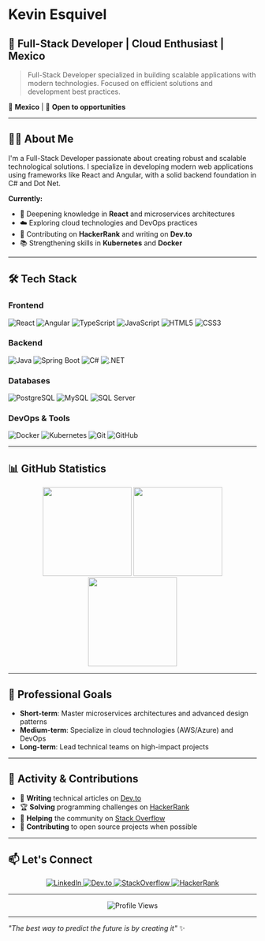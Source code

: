 # Kevin Esquivel

## 🚀 Full-Stack Developer | Cloud Enthusiast | Mexico

> Full-Stack Developer specialized in building scalable applications with modern technologies. Focused on efficient solutions and development best practices.

📍 **Mexico** | 💼 **Open to opportunities**

---

## 👨‍💻 About Me

I'm a Full-Stack Developer passionate about creating robust and scalable technological solutions. I specialize in developing modern web applications using frameworks like React and Angular, with a solid backend foundation in C# and Dot Net.

**Currently:**
- 🌱 Deepening knowledge in **React** and microservices architectures
- ☁️ Exploring cloud technologies and DevOps practices
- 🎯 Contributing on **HackerRank** and writing on **Dev.to**
- 📚 Strengthening skills in **Kubernetes** and **Docker**

---

## 🛠️ Tech Stack

### Frontend
<div align="left">
  <img src="https://img.shields.io/badge/-React-61DAFB?style=flat-square&logo=react&logoColor=black" alt="React"/>
  <img src="https://img.shields.io/badge/-Angular-DD0031?style=flat-square&logo=angular&logoColor=white" alt="Angular"/>
  <img src="https://img.shields.io/badge/-TypeScript-3178C6?style=flat-square&logo=typescript&logoColor=white" alt="TypeScript"/>
  <img src="https://img.shields.io/badge/-JavaScript-F7DF1E?style=flat-square&logo=javascript&logoColor=black" alt="JavaScript"/>
  <img src="https://img.shields.io/badge/-HTML5-E34F26?style=flat-square&logo=html5&logoColor=white" alt="HTML5"/>
  <img src="https://img.shields.io/badge/-CSS3-1572B6?style=flat-square&logo=css3&logoColor=white" alt="CSS3"/>
</div>

### Backend
<div align="left">
  <img src="https://img.shields.io/badge/-Java-007396?style=flat-square&logo=openjdk&logoColor=white" alt="Java"/>
  <img src="https://img.shields.io/badge/-Spring%20Boot-6DB33F?style=flat-square&logo=springboot&logoColor=white" alt="Spring Boot"/>
  <img src="https://img.shields.io/badge/-C%23-239120?style=flat-square&logo=csharp&logoColor=white" alt="C#"/>
  <img src="https://img.shields.io/badge/-.NET-512BD4?style=flat-square&logo=dotnet&logoColor=white" alt=".NET"/>
</div>

### Databases
<div align="left">
  <img src="https://img.shields.io/badge/-PostgreSQL-336791?style=flat-square&logo=postgresql&logoColor=white" alt="PostgreSQL"/>
  <img src="https://img.shields.io/badge/-MySQL-4479A1?style=flat-square&logo=mysql&logoColor=white" alt="MySQL"/>
  <img src="https://img.shields.io/badge/-SQL%20Server-CC2927?style=flat-square&logo=microsoftsqlserver&logoColor=white" alt="SQL Server"/>
</div>

### DevOps & Tools
<div align="left">
  <img src="https://img.shields.io/badge/-Docker-2496ED?style=flat-square&logo=docker&logoColor=white" alt="Docker"/>
  <img src="https://img.shields.io/badge/-Kubernetes-326CE5?style=flat-square&logo=kubernetes&logoColor=white" alt="Kubernetes"/>
  <img src="https://img.shields.io/badge/-Git-F05032?style=flat-square&logo=git&logoColor=white" alt="Git"/>
  <img src="https://img.shields.io/badge/-GitHub-181717?style=flat-square&logo=github&logoColor=white" alt="GitHub"/>
</div>

---

## 📊 GitHub Statistics

<div align="center">
  <img height="180em" src="https://github-readme-stats.vercel.app/api?username=kevin-esq&show_icons=true&theme=react&include_all_commits=true&count_private=true&border_radius=10"/>
  <img height="180em" src="https://github-readme-stats.vercel.app/api/top-langs/?username=kevin-esq&layout=compact&langs_count=8&theme=react&border_radius=10"/>
</div>

<div align="center">
  <img height="180em" src="https://streak-stats.demolab.com?user=kevin-esq&theme=dark"/>
</div>

---

## 🎯 Professional Goals

- **Short-term**: Master microservices architectures and advanced design patterns
- **Medium-term**: Specialize in cloud technologies (AWS/Azure) and DevOps
- **Long-term**: Lead technical teams on high-impact projects

---

## 📝 Activity & Contributions

- 📖 **Writing** technical articles on [Dev.to](https://dev.to/kevin_esquivel/)
- 🏆 **Solving** programming challenges on [HackerRank](https://www.hackerrank.com/dev_kevinesquiv1/)
- 💬 **Helping** the community on [Stack Overflow](https://stackoverflow.com/users/25282727/)
- 🚀 **Contributing** to open source projects when possible

---

## 📫 Let's Connect

<div align="center">
  <a href="https://linkedin.com/in/esquivelhernandez/" target="_blank">
    <img src="https://img.shields.io/badge/-LinkedIn-0077B5?style=for-the-badge&logo=linkedin&logoColor=white" alt="LinkedIn" />
  </a>
  <a href="https://dev.to/kevin_esquivel/" target="_blank">
    <img src="https://img.shields.io/badge/-Dev.to-0A0A0A?style=for-the-badge&logo=devdotto&logoColor=white" alt="Dev.to" />
  </a>
  <a href="https://stackoverflow.com/users/25282727/" target="_blank">
    <img src="https://img.shields.io/badge/-Stack%20Overflow-F48024?style=for-the-badge&logo=stackoverflow&logoColor=white" alt="StackOverflow" />
  </a>
  <a href="https://www.hackerrank.com/dev_kevinesquiv1/" target="_blank">
    <img src="https://img.shields.io/badge/-HackerRank-2EC866?style=for-the-badge&logo=hackerrank&logoColor=white" alt="HackerRank" />
  </a>
</div>

---

<div align="center">
  <img src="https://komarev.com/ghpvc/?username=kevin-esq&label=Profile%20views&color=0077b5&style=flat-square" alt="Profile Views" />
</div>

---

*"The best way to predict the future is by creating it"* ✨
